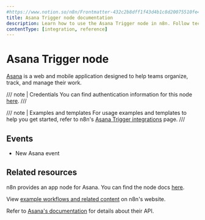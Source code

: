```yaml
---
#https://www.notion.so/n8n/Frontmatter-432c2b8dff1f43d4b1c8d20075510fe4
title: Asana Trigger node documentation
description: Learn how to use the Asana Trigger node in n8n. Follow technical documentation to integrate Asana Trigger node into your workflows.
contentType: [integration, reference]
---
```


# Asana Trigger node

[Asana](https://asana.com/) is a web and mobile application designed to help teams organize, track, and manage their work.

/// note | Credentials
You can find authentication information for this node [here](/integrations/builtin/credentials/asana.md).
///

///  note  | Examples and templates
For usage examples and templates to help you get started, refer to n8n's [Asana Trigger integrations](https://n8n.io/integrations/asana-trigger/) page.
///

## Events

* New Asana event

## Related resources

n8n provides an app node for Asana. You can find the node docs [here](/integrations/builtin/app-nodes/n8n-nodes-base.asana.md).

View [example workflows and related content](https://n8n.io/integrations/asana-trigger/) on n8n's website.

Refer to [Asana's documentation](https://developers.asana.com/reference/rest-api-reference) for details about their API.
